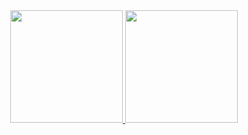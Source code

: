 

<!--
**Yasbernardi/YASBERNARDI** is a ✨ _special_ ✨ repository because its `README.md` (this file) appears on your GitHub profile.

Here are some ideas to get you started:
// Hi there 👋
- 🔭 I’m currently working on ...
- 🌱 I’m currently learning ...
- 👯 I’m looking to collaborate on ...
- 🤔 I’m looking for help with ...
- 💬 Ask me about ...
- 📫 How to reach me: ...
- 😄 Pronouns: ..
- ⚡ Fun fact: ...
-->

<div align="center">
  <a href="https://github.com/yasbernardi">
  <img height="180em" src="https://github-readme-stats.vercel.app/api?username=yasbernardi&show_icons=true&theme=radical"/>
  <img height="180em" src="https://github-readme-stats.vercel.app/api/top-langs/?username=yasbernardi&layout=compact&theme=radical"/>
</div>
